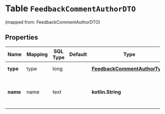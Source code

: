
# Table `FeedbackCommentAuthorDTO`
(mapped from: FeedbackCommentAuthorDTO)

## Properties
Name | Mapping | SQL Type | Default | Type | Description | Notes
---- | ------- | -------- | ------- | ---- | ----------- | -----
**type** | type | long |  | [**FeedbackCommentAuthorType**](FeedbackCommentAuthorType.md) |  |  [optional] [foreignkey]
**name** | name | text |  | **kotlin.String** | Имя автора отзыва или название магазина. |  [optional]





